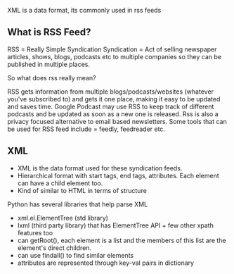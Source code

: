 XML is a data format, its commonly used in rss feeds

## What is RSS Feed?
RSS = Really Simple Syndication
Syndication = Act of selling newspaper articles, shows, blogs, podcasts etc to multiple companies so they can be published in multiple places. 

So what does rss really mean?

RSS gets information from multiple blogs/podcasts/websites (whatever you've subscribed to) and gets it one place, making it easy to be updated and saves time. Google Podcast may use RSS to keep track of different podcasts and be updated as soon as a new one is released. 
Rss is also a privacy focused alternative to email based newsletters. Some tools that can be used for RSS feed include = feedly, feedreader etc. 

## XML
- XML is the data format used for these syndication feeds. 
- Hierarchical format with start tags, end tags, attributes. Each element can have a child element too. 
- Kind of similar to HTML in terms of structure

Python has several libraries that help parse XML
- xml.el.ElementTree (std library)
- lxml (third party library) that has ElementTree API + few other xpath features too
- can getRoot(), each element is a list and the members of this list are the element's direct children.
- can use findall() to find similar elements
- attributes are represented through key-val pairs in dictionary
